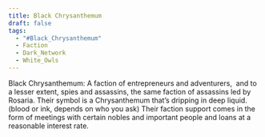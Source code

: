 ```yaml
---
title: Black Chrysanthemum
draft: false
tags:
  - "#Black_Chrysanthemum"
  - Faction
  - Dark_Network
  - White_Owls
---
```

  
Black Chrysanthemum: A faction of entrepreneurs and adventurers,  and to a lesser extent, spies and assassins, the same faction of assassins led by Rosaria. Their symbol is a Chrysanthemum that’s dripping in deep liquid. (blood or ink, depends on who you ask) Their faction support comes in the form of meetings with certain nobles and important people and loans at a reasonable interest rate.